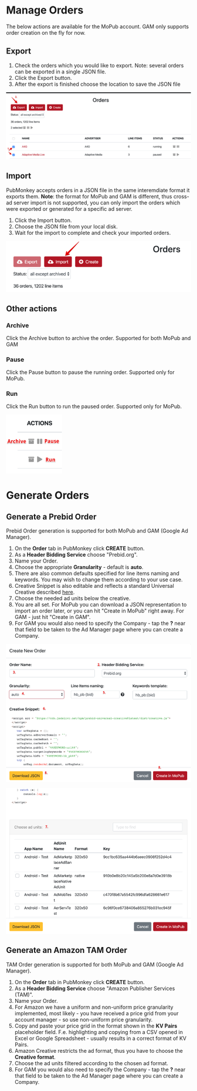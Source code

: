 # Manage Orders

The below actions are available for the MoPub account.  GAM only supports order creation on the fly for now. 

## Export

1. Check the orders which you would like to export. Note: several orders can be exported in a single JSON file. 
2. Click the Export button.
3. After the export is finished choose the location to save the JSON file 

![order export](img/order-export.png)

## Import

PubMonkey accepts orders in a JSON file in the same interemdiate format it exports them.
**Note**: the format for MoPub and GAM is different, thus cross-ad server import is not supported, you can only import the orders which were exported or generated for a specific ad server. 

1. Click the Import button.
2. Choose the JSON file from your local disk.
3. Wait for the import to complete and check your imported orders.

![order import](img/order-import.png)

## Other actions

### Archive

Click the Archive button to archive the order.  Supported for both MoPub and GAM

### Pause

Click the Pause button to pause the running order.  Supported only for MoPub.

### Run

Click the Run button to run the paused order.  Supported only for MoPub.

![other actions](img/order-actions.png)

# Generate Orders

## Generate a Prebid Order

Prebid Order generation is supported for both MoPub and GAM (Google Ad Manager). 

1. On the **Order** tab in PubMonkey click **CREATE** button.
2. As a **Header Bidding Service** choose "Prebid.org".
3. Name your Order.
4. Choose the appropriate **Granularity** - default is **auto**.
5. There are also common defaults specified for line items naming and keywords.  You may wish to change them according to your use case.
6. Creative Snippet is also editable and reflects a standard Universal Creative described [here](http://prebid.org/overview/prebid-universal-creative.html).
7. Choose the needed ad units below the creative. 
8. You are all set.  For MoPub you can download a JSON representation to import an order later, or you can hit "Create in MoPub" right away.  For GAM - just hit "Create in GAM".
9. For GAM you would also need to specify the Company - tap the **?** near that field to be taken to the Ad Manager page where you can create a Company.  

![Prebid order](img/order-prebid01.png)

![Prebid order](img/order-prebid02.png)

## Generate an Amazon TAM Order

TAM Order generation is supported for both MoPub and GAM (Google Ad Manager). 

1. On the **Order** tab in PubMonkey click **CREATE** button.
2. As a **Header Bidding Service** choose "Amazon Publisher Services (TAM)".
3. Name your Order.
4. For Amazon we have a uniform and non-uniform price granularity implemented, most likely - you have received a price grid from your account manager - so use non-uniform price granularity.
5. Copy and paste your price grid in the format shown in the **KV Pairs** placeholder field.  F.e. highlighting and copying from a CSV opened in Excel or Google Spreadsheet - usually results in a correct format of KV Pairs.  
6. Amazon Creative restricts the ad format, thus you have to choose the **Creative format**.
7. Choose the ad units filtered according to the chosen ad format. 
8. For GAM you would also need to specify the Company - tap the **?** near that field to be taken to the Ad Manager page where you can create a Company.  